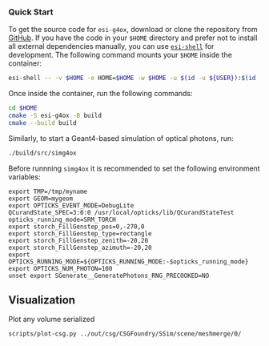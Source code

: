 ### Quick Start

To get the source code for `esi-g4ox`, download or clone the repository from [GitHub](https://github.com/BNLNPPS/esi-g4ox). If you have the code in your `$HOME` directory and prefer not to install all external dependencies manually, you can use [`esi-shell`](https://github.com/BNLNPPS/esi-shell) for development. The following command mounts your `$HOME` inside the container:

```bash
esi-shell -- -v $HOME -e HOME=$HOME -w $HOME -u $(id -u ${USER}):$(id -g ${USER})
```

Once inside the container, run the following commands:

```bash
cd $HOME
cmake -S esi-g4ox -B build
cmake --build build
```

Similarly, to start a Geant4-based simulation of optical photons, run:

```bash
./build/src/simg4ox
```

Before runnning `simg4ox` it is recommended to set the following environment variables:

```
export TMP=/tmp/myname
export GEOM=mygeom
export OPTICKS_EVENT_MODE=DebugLite
QCurandState_SPEC=3:0:0 /usr/local/opticks/lib/QCurandStateTest
opticks_running_mode=SRM_TORCH
export storch_FillGenstep_pos=0,-270,0
export storch_FillGenstep_type=rectangle
export storch_FillGenstep_zenith=-20,20
export storch_FillGenstep_azimuth=-20,20
export OPTICKS_RUNNING_MODE=${OPTICKS_RUNNING_MODE:-$opticks_running_mode}
export OPTICKS_NUM_PHOTON=100
unset export SGenerate__GeneratePhotons_RNG_PRECOOKED=NO
```


## Visualization

Plot any volume serialized 

```
scripts/plot-csg.py ../out/csg/CSGFoundry/SSim/scene/meshmerge/0/
```
